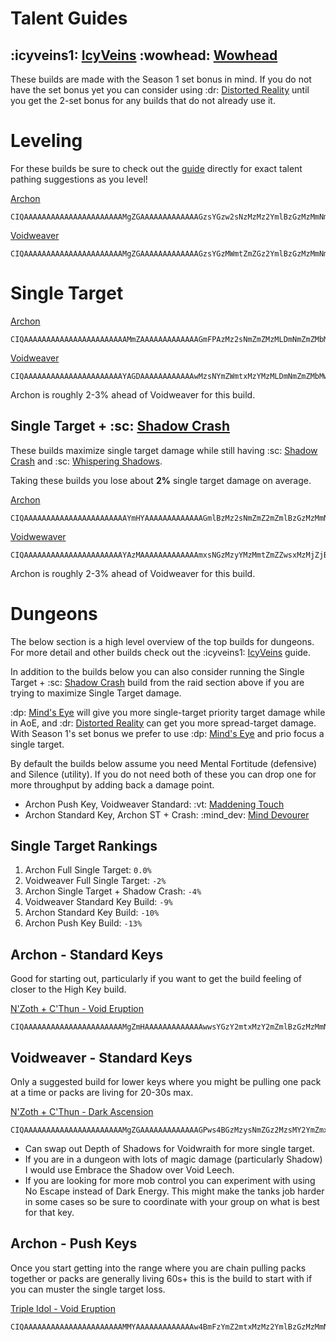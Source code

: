 # Talent Guides
## :icyveins1: [IcyVeins](<https://www.icy-veins.com/wow/shadow-priest-pve-dps-spec-builds-talents>) :wowhead: [Wowhead](<https://www.wowhead.com/guide/classes/priest/shadow/talent-builds-pve-dps>)

These builds are made with the Season 1 set bonus in mind. If you do not have the set bonus yet you can consider using :dr: [Distorted Reality](<https://www.wowhead.com/spell=409044>) until you get the 2-set bonus for any builds that do not already use it.

# Leveling
For these builds be sure to check out the [guide](<https://www.icy-veins.com/wow/shadow-priest-leveling-guide>) directly for exact talent pathing suggestions as you level!

[Archon](<https://www.icy-veins.com/wow/shadow-priest-leveling-guide>)
```
CIQAAAAAAAAAAAAAAAAAAAAAAMgZGAAAAAAAAAAAAAGzsYGzw2sNzMzMz2YmlBzGzMzMmNmFMYGziZbqZGAGAzsYZY2MAkxYB
```

[Voidweaver](<https://www.icy-veins.com/wow/shadow-priest-leveling-guide?area=area_2>)
```
CIQAAAAAAAAAAAAAAAAAAAAAAMgZGAAAAAAAAAAAAAGzsYGzMWmtZmZGz2YmlBzGzMzMmNmFMYGziZbqZGAGzMAQAmtZZDMbsB
```

# Single Target
[Archon](<https://www.wowhead.com/talent-calc/priest/shadow/archon/DAREEAVFEERUFEKFSJFQCBUNVFFQUFQqRUkkBBUEFVVUBR>)
```
CIQAAAAAAAAAAAAAAAAAAAAAAAMmZAAAAAAAAAAAAAGmFPAzMz2sNmZmZMzMLDmNmZmZMbMwYMMLmtpmZwCMAmZzyoZzAQGjFA
```

[Voidweaver](<https://www.wowhead.com/talent-calc/priest/shadow/voidweaver/DAREEAVFEERUFEKFSJFQCBUNVFFQUFSiUFglBBREFVVUCRA>)
```
CIQAAAAAAAAAAAAAAAAAAAAAAYAGDAAAAAAAAAAAAwMzsNYmZWmtxMzYMzMLDmNmZmZMbMwYMMLmtpmZwCMmZAgAMbzyCY2YD
```

Archon is roughly 2-3% ahead of Voidweaver for this build.

## Single Target + :sc: [Shadow Crash](<https://www.wowhead.com/spell=205385>)
These builds maximize single target damage while still having :sc: [Shadow Crash](<https://www.wowhead.com/spell=205385>) and :sc: [Whispering Shadows](<https://www.wowhead.com/spell=406777>).

Taking these builds you lose about **2%** single target damage on average.

[Archon](<https://www.wowhead.com/talent-calc/priest/shadow/archon/DAREEAVFEERUFEKFSJFQCBUNVFFUUVQmUUgkBCVAEFVVUBR>)
```
CIQAAAAAAAAAAAAAAAAAAAAAAAYmHYAAAAAAAAAAAAAGmlBzMz2sNmZmZ2mZmlBzGzMzMmNGYMGmFz2UzMYBGAzsZZ0sZAIjxCA
```

[Voidwewaver](<https://www.wowhead.com/talent-calc/priest/shadow/voidweaver/DAREEAVFEERUFEKFSJFQCBUNVRFUUVQoUFglBBREFVVUCRA>)
```
CIQAAAAAAAAAAAAAAAAAAAAAAYAzMAAAAAAAAAAAAAmxsNGzMzyYMzMmtZmZZwsxMzMjZjBGjhZxsN1MDWgxMDAEgZbWWAzGb
```

Archon is roughly 2-3% ahead of Voidweaver for this build.

# Dungeons
The below section is a high level overview of the top builds for dungeons. For more detail and other builds check out the :icyveins1: [IcyVeins](<https://www.icy-veins.com/wow/shadow-priest-pve-dps-mythic-plus-tips>) guide.

In addition to the builds below you can also consider running the Single Target + :sc: [Shadow Crash](<https://www.wowhead.com/spell=205385>) build from the raid section above if you are trying to maximize Single Target damage.

:dp: [Mind's Eye](<https://www.wowhead.com/spell=407470>) will give you more single-target priority target damage while in AoE, and :dr: [Distorted Reality](<https://www.wowhead.com/spell=409044>) can get you more spread-target
damage. With Season 1's set bonus we prefer to use :dp: [Mind's Eye](<https://www.wowhead.com/spell=407470>) and prio focus a single target.

By default the builds below assume you need Mental Fortitude (defensive) and Silence (utility). If you do not need both of these you can drop one for more throughput by adding back a damage point.
- Archon Push Key, Voidweaver Standard: :vt: [Maddening Touch](<https://www.wowhead.com/spell=391228>)
- Archon Standard Key, Archon ST + Crash: :mind_dev: [Mind Devourer](<https://www.wowhead.com/spell=373202>)

## Single Target Rankings
1. Archon Full Single Target: `0.0%`
2. Voidweaver Full Single Target: `-2%`
3. Archon Single Target + Shadow Crash: `-4%`
4. Voidweaver Standard Key Build: `-9%`
5. Archon Standard Key Build: `-10%`
6. Archon Push Key Build: `-13%`

## Archon - Standard Keys
Good for starting out, particularly if you want to get the build feeling of closer to the High Key build.

[N'Zoth + C'Thun - Void Eruption](<https://www.wowhead.com/talent-calc/priest/shadow/archon/DAREEAVFEERUFEKFSJFQCBUNVVFUUVQkREogRCVAEFVVUBQ>)
```
CIQAAAAAAAAAAAAAAAAAAAAAAMgZmHAAAAAAAAAAAAAwwsYGzY2mtxMzY2mZmlBzGzMzMmNGYMGmFz2UzMYBGAzsYZ0sZAIjxCA
```

## Voidweaver - Standard Keys
Only a suggested build for lower keys where you might be pulling one pack at a time or packs are living for 20-30s max.

[N'Zoth + C'Thun - Dark Ascension](<https://www.wowhead.com/talent-calc/priest/shadow/voidweaver/DAREEAVFEERUFEKFSJFQCBUNVVFUUVRgREkkRCUAEFVVUCQA>)
```
CIQAAAAAAAAAAAAAAAAAAAAAAMgZGAAAAAAAAAAAAAGPws4BGzMzysNmZGz2MzsMY2YmZmxsxAjxwsY2mamBLwYmBACwsNLLBzGL
```
- Can swap out Depth of Shadows for Voidwraith for more single target.
- If you are in a dungeon with lots of magic damage (particularly Shadow) I would use Embrace the Shadow over Void Leech.
- If you are looking for more mob control you can experiment with using No Escape instead of Dark Energy. This might make the tanks job harder in some cases so be sure to coordinate with your group on what is best for that key.

## Archon - Push Keys
Once you start getting into the range where you are chain pulling packs together or packs are generally living 60s+ this is the build to start with if you can muster the single target loss.

[Triple Idol - Void Eruption](<https://www.wowhead.com/talent-calc/priest/shadow/archon/DAREEAVFEERUFEKFSJFQCBUNVVFUUVRgQUKEVCVAEFVVUBQ>)
```
CIQAAAAAAAAAAAAAAAAAAAAAAMMYAAAAAAAAAAAAAw4BmFzYmZ2mtxMzMz2YmlBzGzMzMmNGYMGmFz2UzMYBzAYmFLDzmBgMGLA
```